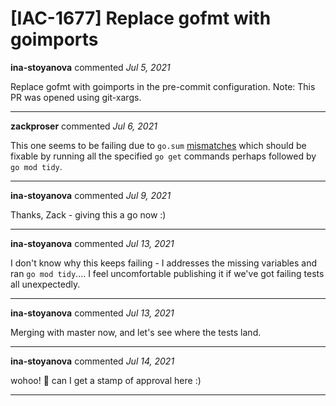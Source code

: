 # [IAC-1677] Replace gofmt with goimports

**ina-stoyanova** commented *Jul 5, 2021*

Replace gofmt with goimports in the pre-commit configuration. Note: This PR was opened using git-xargs.
<br />
***


**zackproser** commented *Jul 6, 2021*

This one seems to be failing due to `go.sum` [mismatches](https://app.circleci.com/pipelines/github/gruntwork-io/terragrunt/867/workflows/e1f61c5e-1926-4f38-af63-1a4ce920a0d6/jobs/6946) which should be fixable by running all the specified `go get` commands perhaps followed by `go mod tidy`.
***

**ina-stoyanova** commented *Jul 9, 2021*

Thanks, Zack - giving this a go now :)
***

**ina-stoyanova** commented *Jul 13, 2021*

I don't know why this keeps failing - I addresses the missing variables and ran `go mod tidy`.... I feel uncomfortable publishing it if we've got failing tests all unexpectedly. 
***

**ina-stoyanova** commented *Jul 13, 2021*

Merging with master now, and let's see where the tests land. 
***

**ina-stoyanova** commented *Jul 14, 2021*

wohoo! 🎉  can I get a stamp of approval here :) 
***

